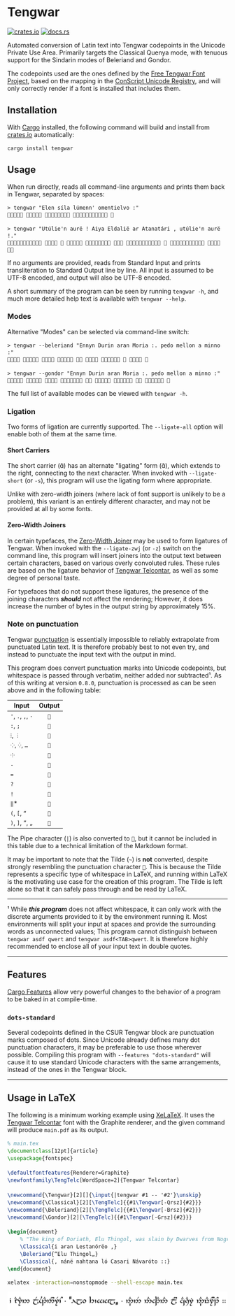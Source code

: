 # Tengwar

[crates.io]: https://img.shields.io/crates/v/tengwar?logo=rust&label=crates.io
[docs.rs]: https://docs.rs/tengwar/badge.svg
[![crates.io]](https://crates.io/crates/tengwar)
[![docs.rs]](https://docs.rs/tengwar)

[Tengwar Telcontar]: https://freetengwar.sourceforge.net/tengtelc.html

Automated conversion of Latin text into Tengwar codepoints in the Unicode Private Use Area.
Primarily targets the Classical Quenya mode, with tenuous support for the Sindarin modes of Beleriand and Gondor.

The codepoints used are the ones defined by the [Free Tengwar Font Project](https://freetengwar.sourceforge.net/mapping.html), based on the mapping in the [ConScript Unicode Registry](https://en.wikipedia.org/wiki/Tengwar#ConScript_Unicode_Registry), and will only correctly render if a font is installed that includes them.

## Installation

With [Cargo](https://github.com/rust-lang/cargo) installed, the following command will build and install from [crates.io](https://crates.io) automatically:

    cargo install tengwar

## Usage

When run directly, reads all command-line arguments and prints them back in Tengwar, separated by spaces:

    > tengwar "Elen síla lúmenn' omentielvo :"
        

    > tengwar "Utúlie'n aurë ! Aiya Eldalië ar Atanatári , utúlie'n aurë !."
              

If no arguments are provided, reads from Standard Input and prints transliteration to Standard Output line by line.
All input is assumed to be UTF-8 encoded, and output will also be UTF-8 encoded.

A short summary of the program can be seen by running `tengwar -h`, and much more detailed help text is available with `tengwar --help`.

### Modes

Alternative "Modes" can be selected via command-line switch:

    > tengwar --beleriand "Ennyn Durin aran Moria :. pedo mellon a minno :"
             

    > tengwar --gondor "Ennyn Durin aran Moria :. pedo mellon a minno :"
             

The full list of available modes can be viewed with `tengwar -h`.

### Ligation

Two forms of ligation are currently supported.
The `--ligate-all` option will enable both of them at the same time.

#### Short Carriers

The short carrier () has an alternate "ligating" form (), which extends to the right, connecting to the next character.
When invoked with `--ligate-short` (or `-s`), this program will use the ligating form where appropriate.

Unlike with zero-width joiners (where lack of font support is unlikely to be a problem), this variant is an entirely different character, and may not be provided at all by some fonts.

#### Zero-Width Joiners

In certain typefaces, the [Zero-Width Joiner](https://en.wikipedia.org/wiki/Zero-width_joiner) may be used to form ligatures of Tengwar.
When invoked with the `--ligate-zwj` (or `-z`) switch on the command line, this program will insert joiners into the output text between certain characters, based on various overly convoluted rules.
These rules are based on the ligature behavior of [Tengwar Telcontar], as well as some degree of personal taste.

For typefaces that do not support these ligatures, the presence of the joining characters ***should*** not affect the rendering;
However, it does increase the number of bytes in the output string by approximately 15%.

### Note on punctuation

Tengwar [punctuation](https://at.mansbjorkman.net/teng_punctuation.htm) is essentially impossible to reliably extrapolate from punctuated Latin text.
It is therefore probably best to not even try, and instead to punctuate the input text with the output in mind.

This program does convert punctuation marks into Unicode codepoints, but whitespace is passed through verbatim, neither added nor subtracted¹.
As of this writing at version `0.8.0`, punctuation is processed as can be seen above and in the following table:

| Input              | Output |
|--------------------|:------:|
| `'`, `.`, `,`, `·` |  ``   |
| `:`, `;`           |  ``   |
| `⁝`, `︙`           |  ``   |
| `⁘`, `⁛`, `…`      |  ``   |
| `⸭`                |  ``   |
| `-`                |  ``   |
| `=`                |  ``   |
| `?`                |  ``   |
| `!`                |  ``   |
| `‖`*               |  ``   |
| `(`, `[`, `“`      |  ``   |
| `)`, `]`, `”`, `„` |  ``   |

The Pipe character (`|`) is also converted to ``, but it cannot be included in this table due to a technical limitation of the Markdown format.

It may be important to note that the Tilde (`~`) is **not** converted, despite strongly resembling the punctuation character ``.
This is because the Tilde represents a specific type of whitespace in LaTeX, and running within LaTeX is the motivating use case for the creation of this program.
The Tilde is left alone so that it can safely pass through and be read by LaTeX.

---

¹ While ***this program*** does not affect whitespace, it can only work with the discrete arguments provided to it by the environment running it.
Most environments will split your input at spaces and provide the surrounding words as unconnected values;
This program cannot distinguish between `tengwar asdf qwert` and `tengwar asdf<TAB>qwert`.
It is therefore highly recommended to enclose all of your input text in double quotes.

---

## Features

[Cargo Features](https://doc.rust-lang.org/cargo/reference/features.html#command-line-feature-options) allow very powerful changes to the behavior of a program to be baked in at compile-time.

### `dots-standard`

Several codepoints defined in the CSUR Tengwar block are punctuation marks composed of dots.
Since Unicode already defines many dot punctuation characters, it may be preferable to use those wherever possible.
Compiling this program with `--features "dots-standard"` will cause it to use standard Unicode characters with the same arrangements, instead of the ones in the Tengwar block.

---

## Usage in LaTeX

The following is a minimum working example using [XeLaTeX](https://xetex.sourceforge.net/).
It uses the [Tengwar Telcontar] font with the Graphite renderer, and the given command will produce `main.pdf` as its output.

```latex
% main.tex
\documentclass[12pt]{article}
\usepackage{fontspec}

\defaultfontfeatures{Renderer=Graphite}
\newfontfamily\TengTelc[WordSpace=2]{Tengwar Telcontar}

\newcommand{\Tengwar}[2][]{\input{|tengwar #1 -- '#2'}\unskip}
\newcommand{\Classical}[2][\TengTelc]{{#1\Tengwar[-Qrsz]{#2}}}
\newcommand{\Beleriand}[2][\TengTelc]{{#1\Tengwar[-Brsz]{#2}}}
\newcommand{\Gondor}[2][\TengTelc]{{#1\Tengwar[-Grsz]{#2}}}

\begin{document}
    % "The king of Doriath, Elu Thingol, was slain by Dwarves from Nogrod."
    \Classical{i aran Lestanórëo ,}
    \Beleriand{“Elu Thingol„}
    \Classical{, nánë nahtana ló Casari Návaróto ::}
\end{document}
```

```bash
xelatex -interaction=nonstopmode --shell-escape main.tex
```

![Sample text](img/sample.png)
